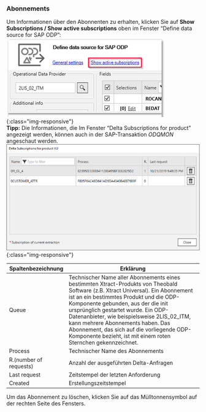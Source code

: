 
### Abonnements
Um Informationen über den Abonnenten zu erhalten, klicken Sie auf **Show Subscriptions / Show active subscriptions** oben im Fenster “Define data source for SAP ODP”:
<br/>
![Subscriptions](/img/content/odp/odp-settings-subscriptions.png){:class="img-responsive"}<br/>
**Tipp:**  Die Informationen, die Im Fenster “Delta Subscriptions for product” angezeigt werden, können auch in der SAP-Transaktion *ODQMON* angeschaut werden.<br/>
![ODP-Abonnent](/img/content/odp/odp-settings-02.png){:class="img-responsive"}<br/>

Spaltenbezeichnung | Erklärung
------------ | -------------
Queue | Technischer Name aller Abonnements eines bestimmten Xtract-Produkts von Theobald Software (z.B. Xtract Universal). Ein Abonnement ist an ein bestimmtes Produkt und die ODP-Komponente gebunden, aus der die init ursprünglich gestartet wurde. Ein ODP-Datenanbieter, wie beispielsweise 2LIS_02_ITM, kann mehrere Abonnements haben. Das Abonnement, das sich auf die vorliegende ODP-Komponente bezieht, ist mit einem roten Sternchen gekennzeichnet.
Process| Technischer Name des Abonnements
R.(number of requests) | Anzahl der ausgeführten Delta-Anfragen
Last request |  Zeitstempel der letzten Anforderung
Created | Erstellungszeitstempel 


Um das Abonnement zu löschen, klicken Sie auf das Mülltonnensymbol auf der rechten Seite des Fensters. 

